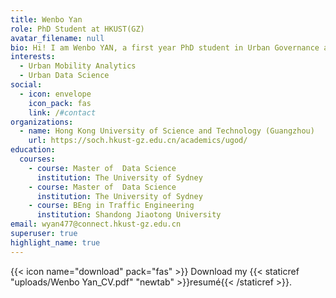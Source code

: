 ```yaml
---
title: Wenbo Yan
role: PhD Student at HKUST(GZ)
avatar_filename: null
bio: Hi! I am Wenbo YAN, a first year PhD student in Urban Governance and Design at the Hong Kong University of Science and Technology (Guangzhou). My research intersts are transport economics, environmental economics and urban economics.
interests:
  - Urban Mobility Analytics
  - Urban Data Science
social:
  - icon: envelope
    icon_pack: fas
    link: /#contact
organizations:
  - name: Hong Kong University of Science and Technology (Guangzhou)
    url: https://soch.hkust-gz.edu.cn/academics/ugod/
education:
  courses:
    - course: Master of  Data Science
      institution: The University of Sydney
    - course: Master of  Data Science
      institution: The University of Sydney
    - course: BEng in Traffic Engineering
      institution: Shandong Jiaotong University
email: wyan477@connect.hkust-gz.edu.cn
superuser: true
highlight_name: true
---
```

{{< icon name="download" pack="fas" >}} Download my {{< staticref "uploads/Wenbo Yan_CV.pdf" "newtab" >}}resumé{{< /staticref >}}.